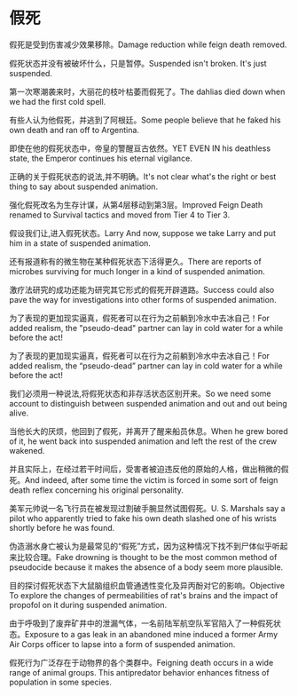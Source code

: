 # 假死

<p><span class="chinese">假死是受到伤害减少效果移除。</span><span class="english">Damage reduction while feign death removed.</span></p>

<p><span class="chinese">假死状态并没有被破坏什么，只是暂停。</span><span class="english">Suspended isn't broken. It's just suspended.</span></p>

<p><span class="chinese">第一次寒潮袭来时，大丽花的枝叶枯萎而假死了。</span><span class="english">The dahlias died down when we had the first cold spell.</span></p>

<p><span class="chinese">有些人认为他假死，并逃到了阿根廷。</span><span class="english">Some people believe that he faked his own death and ran off to Argentina.</span></p>

<p><span class="chinese">即使在他的假死状态中，帝皇的警醒亘古依然。</span><span class="english">YET EVEN IN his deathless state, the Emperor continues his eternal vigilance.</span></p>

<p><span class="chinese">正确的关于假死状态的说法,并不明确。</span><span class="english">It's not clear what's the right or best thing to say about suspended animation.</span></p>

<p><span class="chinese">强化假死改名为生存计谋，从第4层移动到第3层。</span><span class="english">Improved Feign Death renamed to Survival tactics and moved from Tier 4 to Tier 3.</span></p>

<p><span class="chinese">假设我们让,进入假死状态。</span><span class="english">Larry And now, suppose we take Larry and put him in a state of suspended animation.</span></p>

<p><span class="chinese">还有报道称有的微生物在某种假死状态下活得更久。</span><span class="english">There are reports of microbes surviving for much longer in a kind of suspended animation.</span></p>

<p><span class="chinese">激疗法研究的成功还能为研究其它形式的假死开辟道路。</span><span class="english">Success could also pave the way for investigations into other forms of suspended animation.</span></p>

<p><span class="chinese">为了表现的更加现实逼真，假死者可以在行为之前躺到冷水中去冰自己！</span><span class="english">For added realism, the "pseudo-dead" partner can lay in cold water for a while before the act!</span></p>

<p><span class="chinese">为了表现的更加现实逼真，假死者可以在行为之前躺到冷水中去冰自己！</span><span class="english">For added realism, the “pseudo-dead” partner can lay in cold water for a while before the act!</span></p>

<p><span class="chinese">我们必须用一种说法,将假死状态和非存活状态区别开来。</span><span class="english">So we need some account to distinguish between suspended animation and out and out being alive.</span></p>

<p><span class="chinese">当他长大的厌烦，他回到了假死，并离开了醒来船员休息。</span><span class="english">When he grew bored of it, he went back into suspended animation and left the rest of the crew wakened.</span></p>

<p><span class="chinese">并且实际上，在经过若干时间后，受害者被迫违反他的原始的人格，做出稍微的假死。</span><span class="english">And indeed, after some time the victim is forced in some sort of feign death reflex concerning his original personality.</span></p>

<p><span class="chinese">美军元帅说一名飞行员在被发现过割破手腕显然试图假死。</span><span class="english">U. S. Marshals say a pilot who apparently tried to fake his own death slashed one of his wrists shortly before he was found.</span></p>

<p><span class="chinese">伪造溺水身亡被认为是最常见的“假死”方式，因为这种情况下找不到尸体似乎听起来比较合理。</span><span class="english">Fake drowning is thought to be the most common method of pseudocide because it makes the absence of a body seem more plausible.</span></p>

<p><span class="chinese">目的探讨假死状态下大鼠脑组织血管通透性变化及异丙酚对它的影响。</span><span class="english">Objective To explore the changes of permeabilities of rat's brains and the impact of propofol on it during suspended animation.</span></p>

<p><span class="chinese">由于呼吸到了废弃矿井中的泄漏气体，一名前陆军航空队军官陷入了一种假死状态。</span><span class="english">Exposure to a gas leak in an abandoned mine induced a former Army Air Corps officer to lapse into a form of suspended animation.</span></p>

<p><span class="chinese">假死行为广泛存在于动物界的各个类群中。</span><span class="english">Feigning death occurs in a wide range of animal groups. This antipredator behavior enhances fitness of population in some species.</span></p>


